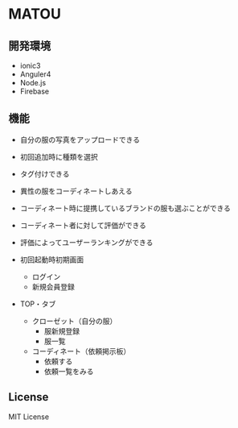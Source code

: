 # MATOU

## 開発環境
- ionic3
- Anguler4
- Node.js
- Firebase

## 機能
- 自分の服の写真をアップロードできる
- 初回追加時に種類を選択
- タグ付けできる
- 異性の服をコーディネートしあえる
- コーディネート時に提携しているブランドの服も選ぶことができる
- コーディネート者に対して評価ができる
- 評価によってユーザーランキングができる

- 初回起動時初期画面
  - ログイン
  - 新規会員登録
- TOP・タブ
   - クローゼット（自分の服）
     - 服新規登録
     - 服一覧
   - コーディネート（依頼掲示板）
     - 依頼する
     - 依頼一覧をみる

## License
MIT License
